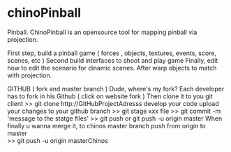 chinoPinball
============

Pinball. ChinoPinball is an opensource tool for mapping pinball via projection.

First step, build a pinball game ( forces , objects, textures, events, score, scenes, etc )
Second build interfaces to shoot and play game
Finally, edit how to edit the scenario for dinamic scenes. After warp objects to match with projection.


GITHUB ( fork and master branch )
Dude, where's my fork? 
Each developer has to fork in his Github ( click on website fork ) 
Then
clone it to you git client 
	>> git clone http://GitHubProjectAdresss
develop your code
upload your changes to your github branch 
	>> git stage xxx file
	>> git commit -m 'message to the statge files'
	>> git push or git push -u origin master
When finally
u wanna merge it, to chinos  master branch 
push from origin to master 	
	>> git push -u origin masterChinos


